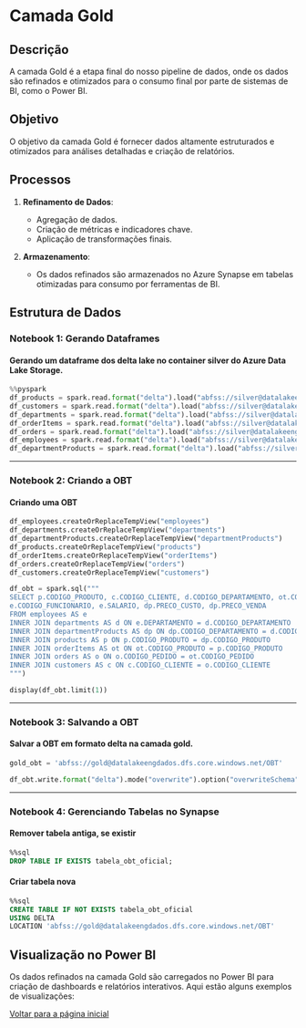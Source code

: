 
# Camada Gold

## Descrição

A camada Gold é a etapa final do nosso pipeline de dados, onde os dados são refinados e otimizados para o consumo final por parte de sistemas de BI, como o Power BI.

## Objetivo

O objetivo da camada Gold é fornecer dados altamente estruturados e otimizados para análises detalhadas e criação de relatórios.

## Processos

1. **Refinamento de Dados**:
    - Agregação de dados.
    - Criação de métricas e indicadores chave.
    - Aplicação de transformações finais.

2. **Armazenamento**:
    - Os dados refinados são armazenados no Azure Synapse em tabelas otimizadas para consumo por ferramentas de BI.

## Estrutura de Dados

### Notebook 1: Gerando Dataframes

#### Gerando um dataframe dos delta lake no container silver do Azure Data Lake Storage.

```python
%%pyspark
df_products = spark.read.format("delta").load("abfss://silver@datalakeengdados.dfs.core.windows.net/products")
df_customers = spark.read.format("delta").load("abfss://silver@datalakeengdados.dfs.core.windows.net/customers")
df_departments = spark.read.format("delta").load("abfss://silver@datalakeengdados.dfs.core.windows.net/departments")
df_orderItems = spark.read.format("delta").load("abfss://silver@datalakeengdados.dfs.core.windows.net/orderItems")
df_orders = spark.read.format("delta").load("abfss://silver@datalakeengdados.dfs.core.windows.net/orders")
df_employees = spark.read.format("delta").load("abfss://silver@datalakeengdados.dfs.core.windows.net/employees")
df_departmentProducts = spark.read.format("delta").load("abfss://silver@datalakeengdados.dfs.core.windows.net/departmentProducts")
```

---

### Notebook 2: Criando a OBT

#### Criando uma OBT

```python
df_employees.createOrReplaceTempView("employees")
df_departments.createOrReplaceTempView("departments")
df_departmentProducts.createOrReplaceTempView("departmentProducts")
df_products.createOrReplaceTempView("products")
df_orderItems.createOrReplaceTempView("orderItems")
df_orders.createOrReplaceTempView("orders")
df_customers.createOrReplaceTempView("customers")

df_obt = spark.sql("""
SELECT p.CODIGO_PRODUTO, c.CODIGO_CLIENTE, d.CODIGO_DEPARTAMENTO, ot.CODIGO_PEDIDO, ot.QUANTIDADE,
e.CODIGO_FUNCIONARIO, e.SALARIO, dp.PRECO_CUSTO, dp.PRECO_VENDA
FROM employees AS e
INNER JOIN departments AS d ON e.DEPARTAMENTO = d.CODIGO_DEPARTAMENTO
INNER JOIN departmentProducts AS dp ON dp.CODIGO_DEPARTAMENTO = d.CODIGO_DEPARTAMENTO
INNER JOIN products AS p ON p.CODIGO_PRODUTO = dp.CODIGO_PRODUTO
INNER JOIN orderItems AS ot ON ot.CODIGO_PRODUTO = p.CODIGO_PRODUTO
INNER JOIN orders AS o ON o.CODIGO_PEDIDO = ot.CODIGO_PEDIDO
INNER JOIN customers AS c ON c.CODIGO_CLIENTE = o.CODIGO_CLIENTE
""")

display(df_obt.limit(1))
```

---

### Notebook 3: Salvando a OBT

#### Salvar a OBT em formato delta na camada gold.

```python
gold_obt = 'abfss://gold@datalakeengdados.dfs.core.windows.net/OBT'

df_obt.write.format("delta").mode("overwrite").option("overwriteSchema", "true").save(gold_obt)
```

---

### Notebook 4: Gerenciando Tabelas no Synapse

#### Remover tabela antiga, se existir

```sql
%%sql
DROP TABLE IF EXISTS tabela_obt_oficial;
```

#### Criar tabela nova

```sql
%%sql
CREATE TABLE IF NOT EXISTS tabela_obt_oficial
USING DELTA
LOCATION 'abfss://gold@datalakeengdados.dfs.core.windows.net/OBT'
```

## Visualização no Power BI

Os dados refinados na camada Gold são carregados no Power BI para criação de dashboards e relatórios interativos. Aqui estão alguns exemplos de visualizações:

[Voltar para a página inicial](index.md)